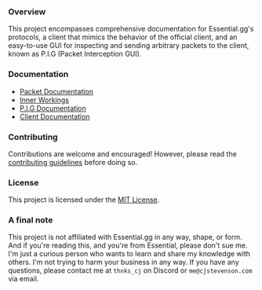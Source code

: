 ### Overview

This project encompasses comprehensive documentation for Essential.gg's protocols,
a client that mimics the behavior of the official client, 
and an easy-to-use GUI for inspecting and sending arbitrary packets 
to the client, known as P.I.G (Packet Interception GUI).

### Documentation

- [Packet Documentation](./docs/packets.md)
- [Inner Workings](./docs/inner-workings.md)
- [P.I.G Documentation](./docs/pig.md)
- [Client Documentation](./docs/client.md)

### Contributing

Contributions are welcome and encouraged! However, please read the 
[contributing guidelines](./CONTRIBUTING.md) before doing so.

### License

This project is licensed under the [MIT License](./LICENSE.md).

### A final note

This project is not affiliated with Essential.gg in any way, shape, or form. And if you're reading this,
and you're from Essential, please don't sue me. I'm just a curious person who wants to learn and share
my knowledge with others. I'm not trying to harm your business in any way. If you have any questions, 
please contact me at `thnks_cj` on Discord or `me@cjstevenson.com` via email.
